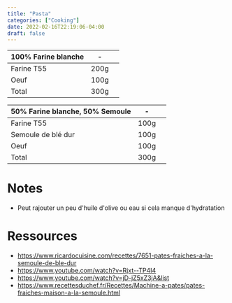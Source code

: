 ```yaml
---
title: "Pasta"
categories: ["Cooking"]
date: 2022-02-16T22:19:06-04:00
draft: false
---
```


|100% Farine blanche|-||
|-|-|-|
|Farine T55|200g|
|Oeuf|100g|
|Total|300g|

|50% Farine blanche, 50% Semoule|-||
|-|-|-|
|Farine T55|100g|
|Semoule de blé dur|100g|
|Oeuf|100g|
|Total|300g|

# Notes
- Peut rajouter un peu d'huile d'olive ou eau si cela manque d'hydratation

# Ressources
- https://www.ricardocuisine.com/recettes/7651-pates-fraiches-a-la-semoule-de-ble-dur
- https://www.youtube.com/watch?v=Rjxt--TP4I4
- https://www.youtube.com/watch?v=jD-jZ5xZ3jA&list
- https://www.recettesduchef.fr/Recettes/Machine-a-pates/pates-fraiches-maison-a-la-semoule.html
